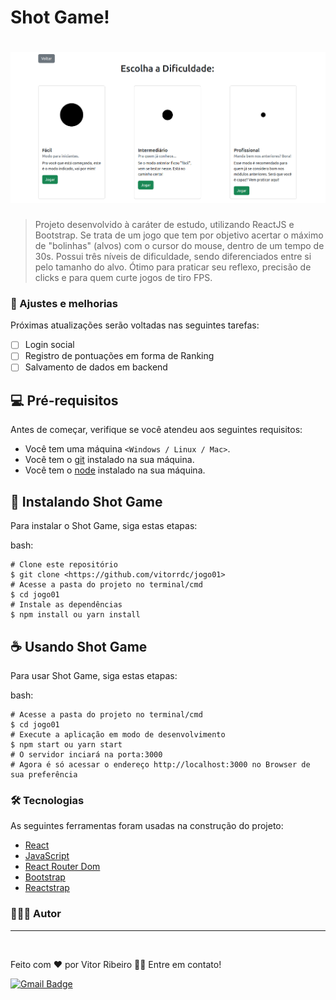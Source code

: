 # Shot Game!

<h1 align="center">
  <img alt="Shot Game" title="Shot Game" src="./src/images/banner.png" />
</h1>

> Projeto desenvolvido à caráter de estudo, utilizando ReactJS e Bootstrap.
Se trata de um jogo que tem por objetivo acertar o máximo de "bolinhas" (alvos) com o cursor do mouse, dentro de um tempo de 30s. Possui três níveis de dificuldade, sendo diferenciados entre si pelo tamanho do alvo. 
Ótimo para praticar seu reflexo, precisão de clicks e para quem curte jogos de tiro FPS. 

### 🚧 Ajustes e melhorias

Próximas atualizações serão voltadas nas seguintes tarefas:

- [ ] Login social
- [ ] Registro de pontuações em forma de Ranking
- [ ] Salvamento de dados em backend

## 💻 Pré-requisitos

Antes de começar, verifique se você atendeu aos seguintes requisitos:
* Você tem uma máquina `<Windows / Linux / Mac>`.
* Você tem o [git](https://git-scm.com) instalado na sua máquina.
* Você tem o [node](https://nodejs.org/en/) instalado na sua máquina.

## 🚀 Instalando Shot Game

Para instalar o Shot Game, siga estas etapas:

bash:
```
# Clone este repositório
$ git clone <https://github.com/vitorrdc/jogo01>
# Acesse a pasta do projeto no terminal/cmd
$ cd jogo01
# Instale as dependências
$ npm install ou yarn install
```

## ☕ Usando Shot Game

Para usar Shot Game, siga estas etapas:

bash:
```
# Acesse a pasta do projeto no terminal/cmd
$ cd jogo01
# Execute a aplicação em modo de desenvolvimento
$ npm start ou yarn start
# O servidor inciará na porta:3000
# Agora é só acessar o endereço http://localhost:3000 no Browser de sua preferência
```

### 🛠 Tecnologias

As seguintes ferramentas foram usadas na construção do projeto:
- [React](https://reactjs.org/)
- [JavaScript](https://developer.mozilla.org/pt-BR/docs/Web/JavaScript)
- [React Router Dom](https://reactrouter.com/en/main)
- [Bootstrap](https://getbootstrap.com/)
- [Reactstrap](https://reactstrap.github.io/?path=/story/home-installation--page)

### 👨🏾‍💻 Autor
---

 <img style="border-radius: 50%;" src="https://github.com/vitorrdc.png" width="100px;" alt=""/>

Feito com ❤️ por Vitor Ribeiro 👋🏽 Entre em contato!


[![Gmail Badge](https://img.shields.io/badge/-vitor.camposrdc@gmail.com-c14438?style=flat-square&logo=Gmail&logoColor=white&link=mailto:vitor.camposrdc@gmail.com)](mailto:vitor.camposrdc@gmail.com)
